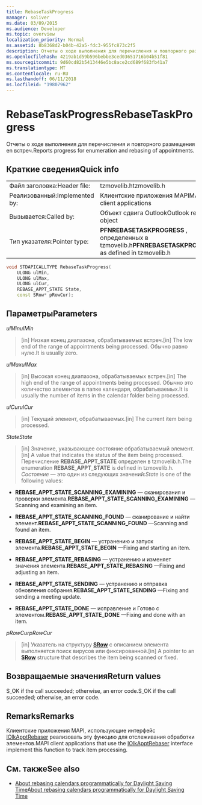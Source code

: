 ```yaml
---
title: RebaseTaskProgress
manager: soliver
ms.date: 03/09/2015
ms.audience: Developer
ms.topic: overview
localization_priority: Normal
ms.assetid: 8b8368d2-b04b-42a5-fdc3-955fc873c2f5
description: Отчеты о ходе выполнения для перечисления и повторного размещения en встреч.
ms.openlocfilehash: 4219ab1d59b596bebbe3ced03651716b04b51f81
ms.sourcegitcommit: 9d60cd82b5413446e5bc8ace2cd689f683fb41a7
ms.translationtype: MT
ms.contentlocale: ru-RU
ms.lasthandoff: 06/11/2018
ms.locfileid: "19807962"
---
```

# <a name="rebasetaskprogress"></a><span data-ttu-id="bebe7-103">RebaseTaskProgress</span><span class="sxs-lookup"><span data-stu-id="bebe7-103">RebaseTaskProgress</span></span>

<span data-ttu-id="bebe7-104">Отчеты о ходе выполнения для перечисления и повторного размещения en встреч.</span><span class="sxs-lookup"><span data-stu-id="bebe7-104">Reports progress for enumeration and rebasing of appointments.</span></span>
  
## <a name="quick-info"></a><span data-ttu-id="bebe7-105">Краткие сведения</span><span class="sxs-lookup"><span data-stu-id="bebe7-105">Quick info</span></span>

|||
|:-----|:-----|
|<span data-ttu-id="bebe7-106">Файл заголовка:</span><span class="sxs-lookup"><span data-stu-id="bebe7-106">Header file:</span></span>  <br/> |<span data-ttu-id="bebe7-107">tzmovelib.h</span><span class="sxs-lookup"><span data-stu-id="bebe7-107">tzmovelib.h</span></span>  <br/> |
|<span data-ttu-id="bebe7-108">Реализованный:</span><span class="sxs-lookup"><span data-stu-id="bebe7-108">Implemented by:</span></span>  <br/> |<span data-ttu-id="bebe7-109">Клиентские приложения MAPI</span><span class="sxs-lookup"><span data-stu-id="bebe7-109">MAPI client applications</span></span>  <br/> |
|<span data-ttu-id="bebe7-110">Вызывается:</span><span class="sxs-lookup"><span data-stu-id="bebe7-110">Called by:</span></span>  <br/> |<span data-ttu-id="bebe7-111">Объект сдвига Outlook</span><span class="sxs-lookup"><span data-stu-id="bebe7-111">Outlook rebasing object</span></span>  <br/> |
|<span data-ttu-id="bebe7-112">Тип указателя:</span><span class="sxs-lookup"><span data-stu-id="bebe7-112">Pointer type:</span></span>  <br/> |<span data-ttu-id="bebe7-113">**PFNREBASETASKPROGRESS** , определенных в tzmovelib.h</span><span class="sxs-lookup"><span data-stu-id="bebe7-113">**PFNREBASETASKPROGRESS** as defined in tzmovelib.h</span></span>  <br/> |
   
```cpp
void STDAPICALLTYPE RebaseTaskProgress(  
    ULONG ulMin, 
    ULONG ulMax, 
    ULONG ulCur, 
    REBASE_APPT_STATE State, 
    const SRow* pRowCur); 

```

## <a name="parameters"></a><span data-ttu-id="bebe7-114">Параметры</span><span class="sxs-lookup"><span data-stu-id="bebe7-114">Parameters</span></span>

<span data-ttu-id="bebe7-115">_ulMin_</span><span class="sxs-lookup"><span data-stu-id="bebe7-115">_ulMin_</span></span>
  
> <span data-ttu-id="bebe7-116">[in] Низкая конец диапазона, обрабатываемых встреч.</span><span class="sxs-lookup"><span data-stu-id="bebe7-116">[in] The low end of the range of appointments being processed.</span></span> <span data-ttu-id="bebe7-117">Обычно равно нулю.</span><span class="sxs-lookup"><span data-stu-id="bebe7-117">It is usually zero.</span></span>
    
<span data-ttu-id="bebe7-118">_ulMax_</span><span class="sxs-lookup"><span data-stu-id="bebe7-118">_ulMax_</span></span>
  
> <span data-ttu-id="bebe7-119">[in] Высокая конец диапазона, обрабатываемых встреч.</span><span class="sxs-lookup"><span data-stu-id="bebe7-119">[in] The high end of the range of appointments being processed.</span></span> <span data-ttu-id="bebe7-120">Обычно это количество элементов в папке календаря, обрабатываемых.</span><span class="sxs-lookup"><span data-stu-id="bebe7-120">It is usually the number of items in the calendar folder being processed.</span></span>
    
<span data-ttu-id="bebe7-121">_ulCur_</span><span class="sxs-lookup"><span data-stu-id="bebe7-121">_ulCur_</span></span>
  
> <span data-ttu-id="bebe7-122">[in] Текущий элемент, обрабатываемых.</span><span class="sxs-lookup"><span data-stu-id="bebe7-122">[in] The current item being processed.</span></span>
    
<span data-ttu-id="bebe7-123">_State_</span><span class="sxs-lookup"><span data-stu-id="bebe7-123">_State_</span></span>
  
> <span data-ttu-id="bebe7-124">[in] Значение, указывающее состояние обрабатываемый элемент.</span><span class="sxs-lookup"><span data-stu-id="bebe7-124">[in] A value that indicates the status of the item being processed.</span></span> <span data-ttu-id="bebe7-125">Перечисление **REBASE_APPT_STATE** определен в tzmovelib.h.</span><span class="sxs-lookup"><span data-stu-id="bebe7-125">The enumeration **REBASE_APPT_STATE** is defined in tzmovelib.h.</span></span>  <span data-ttu-id="bebe7-126">_Состояние_ — это один из следующих значений:</span><span class="sxs-lookup"><span data-stu-id="bebe7-126">_State_ is one of the following values:</span></span> 
    
   - <span data-ttu-id="bebe7-127">**REBASE_APPT_STATE_SCANNING_EXAMINING** — сканирования и проверки элемента.</span><span class="sxs-lookup"><span data-stu-id="bebe7-127">**REBASE_APPT_STATE_SCANNING_EXAMINING** —Scanning and examining an item.</span></span> 
    
   - <span data-ttu-id="bebe7-128">**REBASE_APPT_STATE_SCANNING_FOUND** — сканирование и найти элемент.</span><span class="sxs-lookup"><span data-stu-id="bebe7-128">**REBASE_APPT_STATE_SCANNING_FOUND** —Scanning and found an item.</span></span> 
    
   - <span data-ttu-id="bebe7-129">**REBASE_APPT_STATE_BEGIN** — устранению и запуск элемента.</span><span class="sxs-lookup"><span data-stu-id="bebe7-129">**REBASE_APPT_STATE_BEGIN** —Fixing and starting an item.</span></span> 
    
   - <span data-ttu-id="bebe7-130">**REBASE_APPT_STATE_REBASING** — устранению и изменяет значения элемента.</span><span class="sxs-lookup"><span data-stu-id="bebe7-130">**REBASE_APPT_STATE_REBASING** —Fixing and adjusting an item.</span></span> 
    
   - <span data-ttu-id="bebe7-131">**REBASE_APPT_STATE_SENDING** — устранению и отправка обновления собрания.</span><span class="sxs-lookup"><span data-stu-id="bebe7-131">**REBASE_APPT_STATE_SENDING** —Fixing and sending a meeting update.</span></span> 
    
   - <span data-ttu-id="bebe7-132">**REBASE_APPT_STATE_DONE** — исправление и Готово с элементом.</span><span class="sxs-lookup"><span data-stu-id="bebe7-132">**REBASE_APPT_STATE_DONE** —Fixing and done with an item.</span></span> 
    
<span data-ttu-id="bebe7-133">_pRowCur_</span><span class="sxs-lookup"><span data-stu-id="bebe7-133">_pRowCur_</span></span>
  
> <span data-ttu-id="bebe7-134">[in] Указатель на структуру **[SRow](http://msdn.microsoft.com/library/369c2d5c-8c2b-4314-9cb2-aaa89580aa2b%28Office.15%29.aspx)** с описанием элемента выполняется поиск вирусов или фиксированной.</span><span class="sxs-lookup"><span data-stu-id="bebe7-134">[in] A pointer to an **[SRow](http://msdn.microsoft.com/library/369c2d5c-8c2b-4314-9cb2-aaa89580aa2b%28Office.15%29.aspx)** structure that describes the item being scanned or fixed.</span></span> 
    
## <a name="return-values"></a><span data-ttu-id="bebe7-135">Возвращаемые значения</span><span class="sxs-lookup"><span data-stu-id="bebe7-135">Return values</span></span>

<span data-ttu-id="bebe7-136">S_OK if the call succeeded; otherwise, an error code.</span><span class="sxs-lookup"><span data-stu-id="bebe7-136">S_OK if the call succeeded; otherwise, an error code.</span></span>
  
## <a name="remarks"></a><span data-ttu-id="bebe7-137">Remarks</span><span class="sxs-lookup"><span data-stu-id="bebe7-137">Remarks</span></span>

<span data-ttu-id="bebe7-138">Клиентские приложения MAPI, использующие интерфейс [IOlkApptRebaser](iolkapptrebaser.md) реализовать эту функцию для отслеживания обработки элементов.</span><span class="sxs-lookup"><span data-stu-id="bebe7-138">MAPI client applications that use the [IOlkApptRebaser](iolkapptrebaser.md) interface implement this function to track item processing.</span></span> 
  
## <a name="see-also"></a><span data-ttu-id="bebe7-139">См. также</span><span class="sxs-lookup"><span data-stu-id="bebe7-139">See also</span></span>

- [<span data-ttu-id="bebe7-140">About rebasing calendars programmatically for Daylight Saving Time</span><span class="sxs-lookup"><span data-stu-id="bebe7-140">About rebasing calendars programmatically for Daylight Saving Time</span></span>](about-rebasing-calendars-programmatically-for-daylight-saving-time.md)


